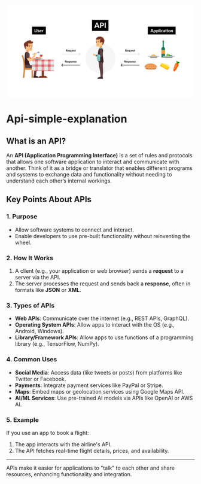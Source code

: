 ![logo](1_re837GMp63hzDnB8tEiZKA.png)
# Api-simple-explanation
## What is an API? 

An **API (Application Programming Interface)** is a set of rules and protocols that allows one software application to interact and communicate with another. Think of it as a bridge or translator that enables different programs and systems to exchange data and functionality without needing to understand each other’s internal workings.

## Key Points About APIs
 
### 1. Purpose 
- Allow software systems to connect and interact.
- Enable developers to use pre-built functionality without reinventing the wheel. 
  
### 2. How It Works 
1. A client (e.g., your application or web browser) sends a **request** to a server via the API. 
2. The server processes the request and sends back a **response**, often in formats like **JSON** or **XML**.
 
### 3. Types of APIs
- **Web APIs**: Communicate over the internet (e.g., REST APIs, GraphQL).
- **Operating System APIs**: Allow apps to interact with the OS (e.g., Android, Windows).
- **Library/Framework APIs**: Allow apps to use functions of a programming library (e.g., TensorFlow, NumPy).

### 4. Common Uses
- **Social Media**: Access data (like tweets or posts) from platforms like Twitter or Facebook.
- **Payments**: Integrate payment services like PayPal or Stripe.
- **Maps**: Embed maps or geolocation services using Google Maps API.
- **AI/ML Services**: Use pre-trained AI models via APIs like OpenAI or AWS AI.

### 5. Example
If you use an app to book a flight:
1. The app interacts with the airline's API.
2. The API fetches real-time flight details, prices, and availability.

---

APIs make it easier for applications to "talk" to each other and share resources, enhancing functionality and integration.
